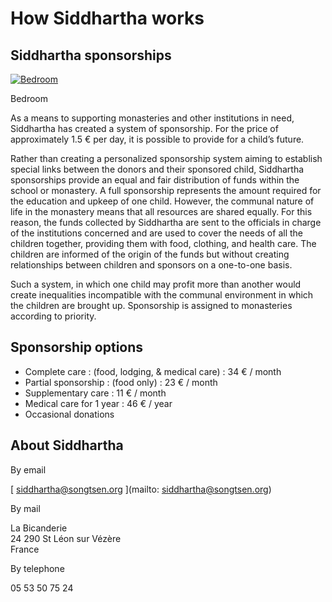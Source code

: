 #  How Siddhartha works 

##  Siddhartha sponsorships 

[ ![Bedroom](/images/img_chambre-150x150.jpg) ](/images/img_chambre.jpg)

Bedroom 

As a means to supporting monasteries and other institutions in need, Siddhartha has created a system of sponsorship. For the price of approximately 1.5 € per day, it is possible to provide for a child’s future. 

Rather than creating a personalized sponsorship system aiming to establish special links between the donors and their sponsored child, Siddhartha sponsorships provide an equal and fair distribution of funds within the school or monastery. A full sponsorship represents the amount required for the education and upkeep of one child. However, the communal nature of life in the monastery means that all resources are shared equally. For this reason, the funds collected by Siddhartha are sent to the officials in charge of the institutions concerned and are used to cover the needs of all the children together, providing them with food, clothing, and health care. The children are informed of the origin of the funds but without creating relationships between children and sponsors on a one-to-one basis. 

Such a system, in which one child may profit more than another would create inequalities incompatible with the communal environment in which the children are brought up. Sponsorship is assigned to monasteries according to priority. 

##  Sponsorship options 

  * Complete care : (food, lodging, & medical care) : 34 € / month 
  * Partial sponsorship : (food only) : 23 € / month 
  * Supplementary care : 11 € / month 
  * Medical care for 1 year : 46 € / year 
  * Occasional donations 



##  About Siddhartha 

By email 

[ siddhartha@songtsen.org ](mailto: siddhartha@songtsen.org)

By mail 

La Bicanderie   
24 290 St Léon sur Vézère   
France 

By telephone 

05 53 50 75 24 
